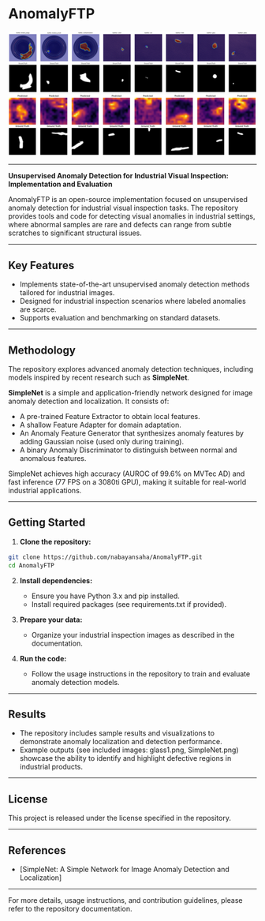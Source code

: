 # AnomalyFTP

![glass1](results/glass1.png)
![SimpleNet](results/SimpleNet.png)

---

**Unsupervised Anomaly Detection for Industrial Visual Inspection: Implementation and Evaluation**

AnomalyFTP is an open-source implementation focused on unsupervised anomaly detection for industrial visual inspection tasks. The repository provides tools and code for detecting visual anomalies in industrial settings, where abnormal samples are rare and defects can range from subtle scratches to significant structural issues.

---

## Key Features

- Implements state-of-the-art unsupervised anomaly detection methods tailored for industrial images.
- Designed for industrial inspection scenarios where labeled anomalies are scarce.
- Supports evaluation and benchmarking on standard datasets.

---

## Methodology

The repository explores advanced anomaly detection techniques, including models inspired by recent research such as **SimpleNet**.

**SimpleNet** is a simple and application-friendly network designed for image anomaly detection and localization. It consists of:

- A pre-trained Feature Extractor to obtain local features.
- A shallow Feature Adapter for domain adaptation.
- An Anomaly Feature Generator that synthesizes anomaly features by adding Gaussian noise (used only during training).
- A binary Anomaly Discriminator to distinguish between normal and anomalous features.

SimpleNet achieves high accuracy (AUROC of 99.6% on MVTec AD) and fast inference (77 FPS on a 3080ti GPU), making it suitable for real-world industrial applications.

---

## Getting Started

1. **Clone the repository:**

```bash
git clone https://github.com/nabayansaha/AnomalyFTP.git
cd AnomalyFTP
```

2. **Install dependencies:**
   - Ensure you have Python 3.x and pip installed.
   - Install required packages (see requirements.txt if provided).

3. **Prepare your data:**
   - Organize your industrial inspection images as described in the documentation.

4. **Run the code:**
   - Follow the usage instructions in the repository to train and evaluate anomaly detection models.

---

## Results

- The repository includes sample results and visualizations to demonstrate anomaly localization and detection performance.
- Example outputs (see included images: glass1.png, SimpleNet.png) showcase the ability to identify and highlight defective regions in industrial products.

---

## License

This project is released under the license specified in the repository.

---

## References

- [SimpleNet: A Simple Network for Image Anomaly Detection and Localization]

---

For more details, usage instructions, and contribution guidelines, please refer to the repository documentation.
